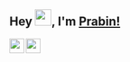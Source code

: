 ## Hey <img src="https://github.com/TheDudeThatCode/TheDudeThatCode/blob/master/Assets/Hi.gif" width="29px">, I'm [Prabin!](https://prabin-acharya.github.io) 

<a href="mailto:acharyaprabin101@gmail.com">
  <img align="left" width="26px" src="https://cdn.jsdelivr.net/npm/simple-icons@v3/icons/gmail.svg" />
</a>
<a href="http://dev.to/pra6in">
  <img align="left" width="26px" src="https://cdn.jsdelivr.net/npm/simple-icons@v3/icons/medium.svg" />
</a>
<br />
<!--
**prabin-acharya/prabin-acharya** is a ✨ _special_ ✨ repository because its `README.md` (this file) appears on your GitHub profile.

Here are some ideas to get you started:

- 🔭 I’m currently working on 
- 🌱 I’m currently learning ...
- 👯 I’m looking to collaborate on ...
- 🤔 I’m looking for help with ...
- 💬 Ask me about ...
- 📫 How to reach me: ...
- 😄 Pronouns: ...
- ⚡ Fun fact: ...
--> 

### About Me 🚀
- 🎓 I'm a sophmore pursuing my Bachelor's in Computer Engineering.
- 🌱 I am passionate about Full Stack, Machine Learning and I enjoy learning new things.
- 🎯 I have worked on projects with Python, django, JavaScript, C/C++, Node, React
- ⚡ Fun fact: I love home grown oranges🍊 Bob Dylan🎧 and Physics🚀
